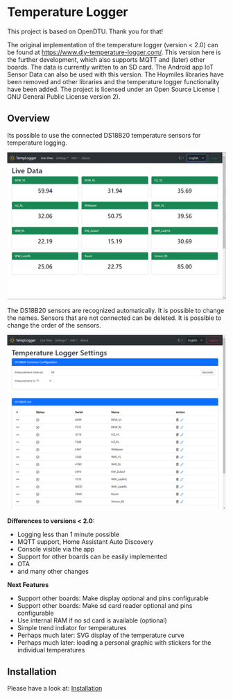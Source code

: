 # Temperature Logger

This project is based on OpenDTU. Thank you for that!

The original implementation of the temperature logger (version < 2.0) can be found at <https://www.diy-temperature-logger.com/>. This version here is the further development, which also supports MQTT and (later) other boards. The data is currently written to an SD card. The Android app IoT Sensor Data can also be used with this version. The Hoymiles libraries have been removed and other libraries and the temperature logger functionality have been added. The project is licensed under an Open Source License ( GNU General Public License version 2).

## Overview

Its possible to use the connected DS18B20 temperature sensors for temperature logging.

![Overview Main](docs/pics/overview1.png)

The DS18B20 sensors are recognized automatically. It is possible to change the names. Sensors that are not connected can be deleted.  It is possible to change the order of the sensors.

![Overview Settings](docs/pics/overview2.png)

**Differences to versions < 2.0:**

- Logging less than 1 minute possible
- MQTT support, Home Assistant Auto Discovery
- Console visible via the app
- Support for other boards can be easily implemented
- OTA
- and many other changes

**Next Features**

- Support other boards: Make display optional and pins configurable
- Support other boards: Make sd card reader optional and pins configurable
- Use internal RAM if no sd card is available (optional)
- Simple trend indiator for temperatures
- Perhaps much later: SVG display of the temperature curve
- Perhaps much later: loading a personal graphic with stickers for the individual temperatures

## Installation

Please have a look at: [Installation](install/README.md)
